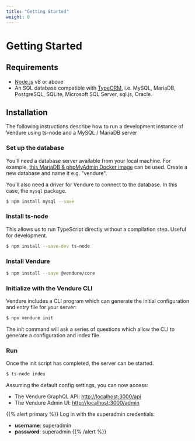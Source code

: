 ```yaml
---
title: "Getting Started"
weight: 0
---
```


# Getting Started

## Requirements
 
* [Node.js](https://nodejs.org/en/) v8 or above
* An SQL database compatible with [TypeORM](http://typeorm.io/#/), i.e. MySQL, MariaDB, PostgreSQL, SQLite, Microsoft SQL Server, sql.js, Oracle.
 
## Installation

The following instructions describe how to run a development instance of Vendure using ts-node and a MySQL / MariaDB server

### Set up the database

You'll need a database server available from your local machine. For example, [this MariaDB & phpMyAdmin Docker image](https://github.com/bitnami/bitnami-docker-phpmyadmin) can be used. Create a new database and name it e.g. "vendure".

You'll also need a driver for Vendure to connect to the database. In this case, the `mysql` package.

```bash
$ npm install mysql --save
```

### Install ts-node

This allows us to run TypeScript directly without a compilation step. Useful for development.

```bash
$ npm install --save-dev ts-node
```

### Install Vendure

```bash
$ npm install --save @vendure/core
```

### Initialize with the Vendure CLI

Vendure includes a CLI program which can generate the initial configuration and entry file for your server:

```bash
$ npx vendure init
```

The init command will ask a series of questions which allow the CLI to generate a configuration and index file.

### Run

Once the init script has completed, the server can be started.

```bash
$ ts-node index
```

Assuming the default config settings, you can now access:

* The Vendure GraphQL API: [http://localhost:3000/api](http://localhost:3000/api)
* The Vendure Admin UI: [http://localhost:3000/admin](http://localhost:3000/admin)

{{% alert primary %}}
Log in with the superadmin credentials:

* **username**: superadmin
* **password**: superadmin
{{% /alert %}}
